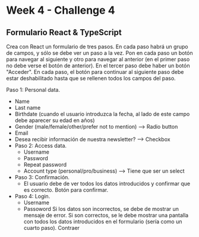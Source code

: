 # Week 4 - Challenge 4

## Formulario React & TypeScript

Crea con React un formulario de tres pasos. En cada paso habrá un grupo de campos, y sólo se debe ver un paso a la vez. Pon en cada paso un botón para navegar al siguiente y otro para navegar al anterior (en el primer paso no debe verse el botón de anterior). En el tercer paso debe haber un botón "Acceder".
En cada paso, el botón para continuar al siguiente paso debe estar deshabilitado hasta que se rellenen todos los campos del paso.

Paso 1: Personal data.

-   Name
-   Last name
-   Birthdate (cuando el usuario introduzca la fecha, al lado de este campo debe aparecer su edad en años)
-   Gender (male/female/other/prefer not to mention) --> Radio button
-   Email
-   Desea recibir información de nuestra newsletter? --> Checkbox
-   Paso 2: Access data.
    -   Username
    -   Password
    -   Repeat password
    -   Account type (personal/pro/business) --> Tiene que ser un select
-   Paso 3: Confirmación.
    -   El usuario debe de ver todos los datos introducidos y confirmar que es correcto. Botón para confirmar.
-   Paso 4: Login.
    -   Username
    -   Passoword
        Si los datos son incorrectos, se debe de mostrar un mensaje de error.
        Si son correctos, se le debe mostrar una pantalla con todos los datos introducidos en el formulario (sería como un cuarto paso).
        Contraer

